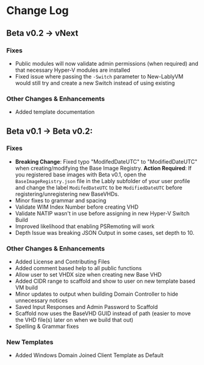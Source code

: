 # Change Log

## Beta v0.2 -> vNext

### Fixes

- Public modules will now validate admin permissions (when required) and that necessary Hyper-V modules are installed
- Fixed issue where passing the `-Switch` parameter to New-LablyVM would still try and create a new Switch instead of using existing

### Other Changes & Enhancements

- Added template documentation

## Beta v0.1 -> Beta v0.2:

### Fixes

- **Breaking Change**: Fixed typo "ModifedDateUTC" to "ModifiedDateUTC" when creating/modifying the Base Image Registry.  **Action Required**: If you registered base images with Beta v0.1, open the `BaseImageRegistry.json` file in the Lably subfolder of your user profile and change the label `ModifedDateUTC` to be `ModifiedDateUTC` before registering/unregistering new BaseVHDs.
- Minor fixes to grammar and spacing
- Validate WIM Index Number before creating VHD
- Validate NATIP wasn't in use before assigning in new Hyper-V Switch Build
- Improved likelihood that enabling PSRemoting will work
- Depth Issue was breaking JSON Output in some cases, set depth to 10.

### Other Changes & Enhancements

- Added License and Contributing Files
- Added comment based help to all public functions
- Allow user to set VHDX size when creating new Base VHD
- Added CIDR range to scaffold and show to user on new template based VM build
- Minor updates to output when building Domain Controller to hide unnecessary notices
- Saved Input Responses and Admin Password to Scaffold
- Scaffold now uses the BaseVHD GUID instead of path (easier to move the VHD file(s) later on when we build that out)
- Spelling & Grammar fixes

### New Templates

- Added Windows Domain Joined Client Template as Default

